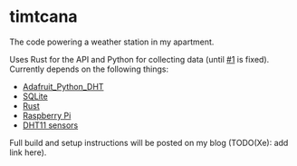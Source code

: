 # timtcana

The code powering a weather station in my apartment.

Uses Rust for the API and Python for collecting data (until [#1](https://github.com/Xe/timtcana/issues/1)
is fixed). Currently depends on the following things:

- [Adafruit_Python_DHT](https://github.com/adafruit/Adafruit_Python_DHT)
- [SQLite](https://www.sqlite.org/index.html)
- [Rust](https://www.rust-lang.org/)
- [Raspberry Pi](https://www.raspberrypi.org/)
- [DHT11 sensors](https://learn.adafruit.com/dht)

Full build and setup instructions will be posted on my blog (TODO(Xe): add link here).

